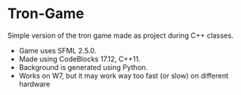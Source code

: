 # Tron-Game
Simple version of the tron game made as project during C++ classes.
* Game uses SFML 2.5.0.
* Made using CodeBlocks 17.12, C++11.
* Background is generated using Python.
* Works on W7, but it may work way too fast (or slow) on different hardware
